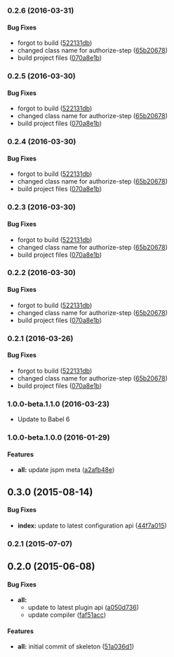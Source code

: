 ### 0.2.6 (2016-03-31)


#### Bug Fixes

* forgot to build ([522131db](http://github.com/aurelia/skeleton-plugin/commit/522131db4ecce670b86e8c8b491e9ca50adb855b))
* changed class name for authorize-step ([65b20678](http://github.com/aurelia/skeleton-plugin/commit/65b20678a3ec7698017945d470fe6173cc492966))
* build project files ([070a8e1b](http://github.com/aurelia/skeleton-plugin/commit/070a8e1baff94d8fe2a624c671479ae3b1537b70))


### 0.2.5 (2016-03-30)


#### Bug Fixes

* forgot to build ([522131db](http://github.com/aurelia/skeleton-plugin/commit/522131db4ecce670b86e8c8b491e9ca50adb855b))
* changed class name for authorize-step ([65b20678](http://github.com/aurelia/skeleton-plugin/commit/65b20678a3ec7698017945d470fe6173cc492966))
* build project files ([070a8e1b](http://github.com/aurelia/skeleton-plugin/commit/070a8e1baff94d8fe2a624c671479ae3b1537b70))


### 0.2.4 (2016-03-30)


#### Bug Fixes

* forgot to build ([522131db](http://github.com/aurelia/skeleton-plugin/commit/522131db4ecce670b86e8c8b491e9ca50adb855b))
* changed class name for authorize-step ([65b20678](http://github.com/aurelia/skeleton-plugin/commit/65b20678a3ec7698017945d470fe6173cc492966))
* build project files ([070a8e1b](http://github.com/aurelia/skeleton-plugin/commit/070a8e1baff94d8fe2a624c671479ae3b1537b70))


### 0.2.3 (2016-03-30)


#### Bug Fixes

* forgot to build ([522131db](http://github.com/aurelia/skeleton-plugin/commit/522131db4ecce670b86e8c8b491e9ca50adb855b))
* changed class name for authorize-step ([65b20678](http://github.com/aurelia/skeleton-plugin/commit/65b20678a3ec7698017945d470fe6173cc492966))
* build project files ([070a8e1b](http://github.com/aurelia/skeleton-plugin/commit/070a8e1baff94d8fe2a624c671479ae3b1537b70))


### 0.2.2 (2016-03-30)


#### Bug Fixes

* forgot to build ([522131db](http://github.com/aurelia/skeleton-plugin/commit/522131db4ecce670b86e8c8b491e9ca50adb855b))
* changed class name for authorize-step ([65b20678](http://github.com/aurelia/skeleton-plugin/commit/65b20678a3ec7698017945d470fe6173cc492966))
* build project files ([070a8e1b](http://github.com/aurelia/skeleton-plugin/commit/070a8e1baff94d8fe2a624c671479ae3b1537b70))


### 0.2.1 (2016-03-26)


#### Bug Fixes

* forgot to build ([522131db](http://github.com/aurelia/skeleton-plugin/commit/522131db4ecce670b86e8c8b491e9ca50adb855b))
* changed class name for authorize-step ([65b20678](http://github.com/aurelia/skeleton-plugin/commit/65b20678a3ec7698017945d470fe6173cc492966))
* build project files ([070a8e1b](http://github.com/aurelia/skeleton-plugin/commit/070a8e1baff94d8fe2a624c671479ae3b1537b70))


### 1.0.0-beta.1.1.0 (2016-03-23)

* Update to Babel 6

### 1.0.0-beta.1.0.0 (2016-01-29)


#### Features

* **all:** update jspm meta ([a2afb48e](http://github.com/aurelia/skeleton-plugin/commit/a2afb48e7cc83ab736b51ac2e4d5b7b3e3177ec2))


## 0.3.0 (2015-08-14)


#### Bug Fixes

* **index:** update to latest configuration api ([44f7a015](http://github.com/aurelia/skeleton-plugin/commit/44f7a015c0f15251bd07b327e42c875eaccbb735))


### 0.2.1 (2015-07-07)


## 0.2.0 (2015-06-08)


#### Bug Fixes

* **all:**
  * update to latest plugin api ([a050d736](http://github.com/aurelia/skeleton-plugin/commit/a050d736d32811066ffa902615cc73e1a5cbb6e3))
  * update compiler ([faf51acc](http://github.com/aurelia/skeleton-plugin/commit/faf51accc1514c6767eaed60df16dd3d586b5cc5))


#### Features

* **all:** initial commit of skeleton ([51a036d1](http://github.com/aurelia/skeleton-plugin/commit/51a036d146750a0bafd443dbc3def51ef7f89f6e))

